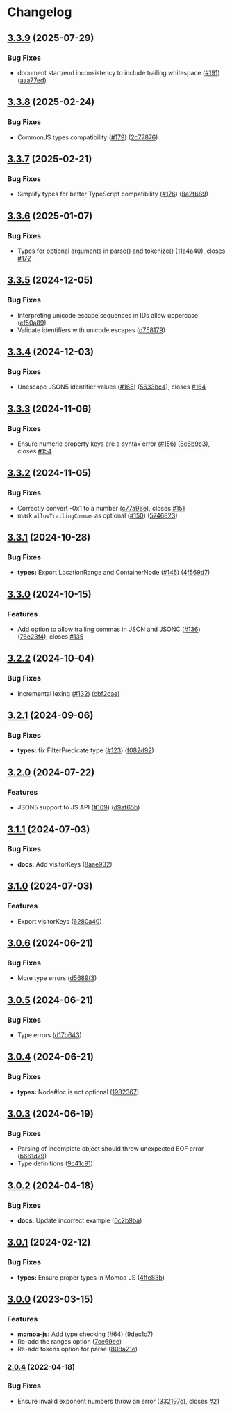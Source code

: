 # Changelog

## [3.3.9](https://github.com/humanwhocodes/momoa/compare/momoa-js-v3.3.8...momoa-js-v3.3.9) (2025-07-29)


### Bug Fixes

* document start/end inconsistency to include trailing whitespace ([#191](https://github.com/humanwhocodes/momoa/issues/191)) ([aaa77ed](https://github.com/humanwhocodes/momoa/commit/aaa77ed10e3e27c6d051ac6cde066dfd9cdb166e))

## [3.3.8](https://github.com/humanwhocodes/momoa/compare/momoa-js-v3.3.7...momoa-js-v3.3.8) (2025-02-24)


### Bug Fixes

* CommonJS types compatibility ([#179](https://github.com/humanwhocodes/momoa/issues/179)) ([2c77876](https://github.com/humanwhocodes/momoa/commit/2c77876ae452e75ec35d1120f25baabdf6fc8194))

## [3.3.7](https://github.com/humanwhocodes/momoa/compare/momoa-js-v3.3.6...momoa-js-v3.3.7) (2025-02-21)


### Bug Fixes

* Simplify types for better TypeScript compatibility ([#176](https://github.com/humanwhocodes/momoa/issues/176)) ([8a2f689](https://github.com/humanwhocodes/momoa/commit/8a2f6898ddd2f619a676af0882e64a20da1e22b0))

## [3.3.6](https://github.com/humanwhocodes/momoa/compare/momoa-js-v3.3.5...momoa-js-v3.3.6) (2025-01-07)


### Bug Fixes

* Types for optional arguments in parse() and tokenize() ([11a4a40](https://github.com/humanwhocodes/momoa/commit/11a4a403c655e13284597abc2e540c733f27ddeb)), closes [#172](https://github.com/humanwhocodes/momoa/issues/172)

## [3.3.5](https://github.com/humanwhocodes/momoa/compare/momoa-js-v3.3.4...momoa-js-v3.3.5) (2024-12-05)


### Bug Fixes

* Interpreting unicode escape sequences in IDs allow uppercase ([ef50a89](https://github.com/humanwhocodes/momoa/commit/ef50a897908ef1b8673f7a298646f356043529ba))
* Validate identifiers with unicode escapes ([d758179](https://github.com/humanwhocodes/momoa/commit/d75817970daf5149973f227d5dc1d6c351dc1c99))

## [3.3.4](https://github.com/humanwhocodes/momoa/compare/momoa-js-v3.3.3...momoa-js-v3.3.4) (2024-12-03)


### Bug Fixes

* Unescape JSON5 identifier values ([#165](https://github.com/humanwhocodes/momoa/issues/165)) ([5633bc4](https://github.com/humanwhocodes/momoa/commit/5633bc4b9db0becd5bb935c33fec3ad221308032)), closes [#164](https://github.com/humanwhocodes/momoa/issues/164)

## [3.3.3](https://github.com/humanwhocodes/momoa/compare/momoa-js-v3.3.2...momoa-js-v3.3.3) (2024-11-06)


### Bug Fixes

* Ensure numeric property keys are a syntax error ([#156](https://github.com/humanwhocodes/momoa/issues/156)) ([8c6b9c3](https://github.com/humanwhocodes/momoa/commit/8c6b9c33758af7137c43f7784c212364951e2528)), closes [#154](https://github.com/humanwhocodes/momoa/issues/154)

## [3.3.2](https://github.com/humanwhocodes/momoa/compare/momoa-js-v3.3.1...momoa-js-v3.3.2) (2024-11-05)


### Bug Fixes

* Correctly convert -0x1 to a number ([c77a96e](https://github.com/humanwhocodes/momoa/commit/c77a96eaa149bf1350615352252e4c1bfcf6d3d5)), closes [#151](https://github.com/humanwhocodes/momoa/issues/151)
* mark `allowTrailingCommas` as optional ([#150](https://github.com/humanwhocodes/momoa/issues/150)) ([5746823](https://github.com/humanwhocodes/momoa/commit/574682317c14e457bc0a1830003567bf96809c55))

## [3.3.1](https://github.com/humanwhocodes/momoa/compare/momoa-js-v3.3.0...momoa-js-v3.3.1) (2024-10-28)


### Bug Fixes

* **types:** Export LocationRange and ContainerNode ([#145](https://github.com/humanwhocodes/momoa/issues/145)) ([4f569d7](https://github.com/humanwhocodes/momoa/commit/4f569d7a7f69e3e43c8c98f29c81966cc7f9d436))

## [3.3.0](https://github.com/humanwhocodes/momoa/compare/momoa-js-v3.2.2...momoa-js-v3.3.0) (2024-10-15)


### Features

* Add option to allow trailing commas in JSON and JSONC ([#136](https://github.com/humanwhocodes/momoa/issues/136)) ([76e23f4](https://github.com/humanwhocodes/momoa/commit/76e23f4cc21f8cae346b06ea8408fda260f80f5a)), closes [#135](https://github.com/humanwhocodes/momoa/issues/135)

## [3.2.2](https://github.com/humanwhocodes/momoa/compare/momoa-js-v3.2.1...momoa-js-v3.2.2) (2024-10-04)


### Bug Fixes

* Incremental lexing ([#132](https://github.com/humanwhocodes/momoa/issues/132)) ([cbf2cae](https://github.com/humanwhocodes/momoa/commit/cbf2cae4a54f7232c36ab341ec7064c1f709182d))

## [3.2.1](https://github.com/humanwhocodes/momoa/compare/momoa-js-v3.2.0...momoa-js-v3.2.1) (2024-09-06)


### Bug Fixes

* **types:** fix FilterPredicate type ([#123](https://github.com/humanwhocodes/momoa/issues/123)) ([f082d92](https://github.com/humanwhocodes/momoa/commit/f082d92a8257c7d95897b94c34487f44f20a2fe3))

## [3.2.0](https://github.com/humanwhocodes/momoa/compare/momoa-js-v3.1.1...momoa-js-v3.2.0) (2024-07-22)


### Features

* JSON5 support to JS API ([#109](https://github.com/humanwhocodes/momoa/issues/109)) ([d9af65b](https://github.com/humanwhocodes/momoa/commit/d9af65bd3c93767aac4d60acaf86286fc7e034fd))

## [3.1.1](https://github.com/humanwhocodes/momoa/compare/momoa-js-v3.1.0...momoa-js-v3.1.1) (2024-07-03)


### Bug Fixes

* **docs:** Add visitorKeys ([8aae932](https://github.com/humanwhocodes/momoa/commit/8aae9321ad88c170da6e221fc7dc65c50c79def3))

## [3.1.0](https://github.com/humanwhocodes/momoa/compare/momoa-js-v3.0.6...momoa-js-v3.1.0) (2024-07-03)


### Features

* Export visitorKeys ([6280a40](https://github.com/humanwhocodes/momoa/commit/6280a4085f05655eb9ccae0645014b4c6f7d4d63))

## [3.0.6](https://github.com/humanwhocodes/momoa/compare/momoa-js-v3.0.5...momoa-js-v3.0.6) (2024-06-21)


### Bug Fixes

* More type errors ([d5689f3](https://github.com/humanwhocodes/momoa/commit/d5689f31243b3c285c226463bc81dfa5f5a983ff))

## [3.0.5](https://github.com/humanwhocodes/momoa/compare/momoa-js-v3.0.4...momoa-js-v3.0.5) (2024-06-21)


### Bug Fixes

* Type errors ([d17b643](https://github.com/humanwhocodes/momoa/commit/d17b64341033aeaa4cf2c90a2a292714c0c27f09))

## [3.0.4](https://github.com/humanwhocodes/momoa/compare/momoa-js-v3.0.3...momoa-js-v3.0.4) (2024-06-21)


### Bug Fixes

* **types:** Node#loc is not optional ([1982367](https://github.com/humanwhocodes/momoa/commit/1982367cf12df54857a21e52cd5e27fb755aee58))

## [3.0.3](https://github.com/humanwhocodes/momoa/compare/momoa-js-v3.0.2...momoa-js-v3.0.3) (2024-06-19)


### Bug Fixes

* Parsing of incomplete object should throw unexpected EOF error ([b661d79](https://github.com/humanwhocodes/momoa/commit/b661d79b19ba1b36e952fbc80f378ec8d2bfdd44))
* Type definitions ([9c41c91](https://github.com/humanwhocodes/momoa/commit/9c41c917b9091a8d1cab7835c21fbf98b0c1b065))

## [3.0.2](https://github.com/humanwhocodes/momoa/compare/momoa-js-v3.0.1...momoa-js-v3.0.2) (2024-04-18)


### Bug Fixes

* **docs:** Update incorrect example ([6c2b9ba](https://github.com/humanwhocodes/momoa/commit/6c2b9ba49b82b61e6150d71d37af13c442a4aed6))

## [3.0.1](https://github.com/humanwhocodes/momoa/compare/momoa-js-v3.0.0...momoa-js-v3.0.1) (2024-02-12)


### Bug Fixes

* **types:** Ensure proper types in Momoa JS ([4ffe83b](https://github.com/humanwhocodes/momoa/commit/4ffe83bed82e7595f23434a4f2a647d6ff0ec3f8))

## [3.0.0](https://github.com/humanwhocodes/momoa/compare/momoa-js-v2.0.4...momoa-js-v3.0.0) (2023-03-15)


### Features

* **momoa-js:** Add type checking ([#64](https://github.com/humanwhocodes/momoa/issues/64)) ([9dec1c7](https://github.com/humanwhocodes/momoa/commit/9dec1c79810cacd08d407705b9270100dae1fd0b))
* Re-add the ranges option ([7ce69ee](https://github.com/humanwhocodes/momoa/commit/7ce69ee09193ded612f5d5522be6fc950230f516))
* Re-add tokens option for parse ([808a21e](https://github.com/humanwhocodes/momoa/commit/808a21e2a49f8982d47245b934b861e15dbb6d91))

### [2.0.4](https://www.github.com/humanwhocodes/momoa/compare/v2.0.3...v2.0.4) (2022-04-18)


### Bug Fixes

* Ensure invalid exponent numbers throw an error ([332197c](https://www.github.com/humanwhocodes/momoa/commit/332197cf61c4fae58b8a077c7268670cbca2d212)), closes [#21](https://www.github.com/humanwhocodes/momoa/issues/21)
